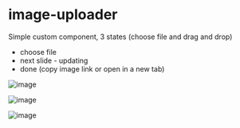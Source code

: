 # image-uploader
Simple custom component, 3 states (choose file and drag and drop)
- choose file
- next slide - updating
- done (copy image link or open in a new tab)

![image](https://user-images.githubusercontent.com/103133406/219964232-7f166198-bd3b-477e-922c-6a7802bc96ba.png)


![image](https://user-images.githubusercontent.com/103133406/219964274-0497f166-4763-4ffe-93ff-ab59abf7f2a7.png)


![image](https://user-images.githubusercontent.com/103133406/219964189-23f680c0-7faf-4ba5-9f65-9aaf3fafc8d5.png)
